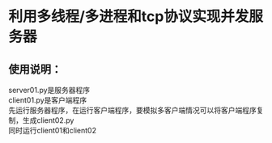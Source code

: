 利用多线程/多进程和tcp协议实现并发服务器
====
使用说明：
---
server01.py是服务器程序<br>
client01.py是客户端程序<br>
先运行服务器程序，在运行客户端程序，要模拟多客户端情况可以将客户端程序复制，生成client02.py<br>
同时运行client01和client02
